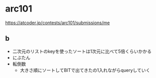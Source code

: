 # arc101

https://atcoder.jp/contests/arc101/submissions/me

## b

- 二次元のリストのkeyを使ったソートは1次元に比べて5倍くらいかかる
- にぶたん
- 転倒数
  - 大きさ順にソートしてBITで出てきたの1入れながらqueryしていく
